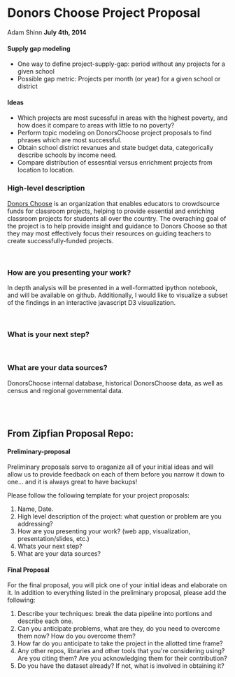 Donors Choose Project Proposal
==============================

Adam Shinn __July 4th, 2014__

#### Supply gap modeling
- One way to define project-supply-gap: period without any projects for a given school
- Possible gap metric: Projects per month (or year) for a given school or district

#### Ideas
- Which projects are most sucessful in areas with the highest poverty, and how does it compare to areas with little to no poverty?
- Perform topic modeling on DonorsChoose project proposals to find phrases which are most successful.
- Obtain school district revanues and state budget data, categorically describe schools by income need.
- Compare distribution of essesntial versus enrichment projects from location to location.

### High-level description

[Donors Choose](http://donorschoose.org) is an organization that enables educators to crowdsource funds for classroom projects, helping to provide essential and enriching classroom projects for students all over the country. The overaching goal of the project is to help provide insight and guidance to Donors Choose so that they may most effectively focus their resources on guiding teachers to create successfully-funded projects.

</br>

### How are you presenting your work?

In depth analysis will be presented in a well-formatted ipython notebook, and will be available on github. Additionally, I would like to visualize a subset of the findings in an interactive javascript D3 visualization.

</br>

### What is your next step?

</br>

### What are your data sources?

DonorsChoose internal database, historical DonorsChoose data, as well as census and regional governmental data.

</br>
</br>

## __From Zipfian Proposal Repo__:

#### Preliminary-proposal

Preliminary proposals serve to oraganize all of your initial ideas and will allow us to provide feedback on each of them before you narrow it down to one... and it is always great to have backups!

Please follow the following template for your project proposals:

1. Name, Date.
2. High level description of the project: what question or problem are you addressing?
3. How are you presenting your work? (web app, visualization, presentation/slides, etc.)
4. Whats your next step?
5. What are your data sources? 

#### Final Proposal
For the final proposal, you will pick one of your initial ideas and elaborate on it.  In addition to everything listed in the preliminary proposal, please add the following:

1. Describe your techniques: break the data pipeline into portions and describe each one.
2. Can you anticipate problems, what are they, do you need to overcome them now? How do you overcome them?
3. How far do you anticipate to take the project in the allotted time frame? 
4. Any other repos, libraries and other tools that you're considering using? Are you citing them? Are you acknowledging them for their contribution?
5. Do you have the dataset already? If not, what is involved in obtaining it?
